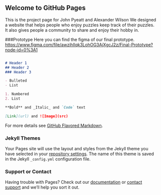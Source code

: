 ## Welcome to GitHub Pages

This is the project page for John Pyeatt and Alexander Wilson
We designed a website that helps people who enjoy puzzles keep track of their puzzles.
It also gives people a community to share and enjoy their hobby in.

###Prototype
Here you can find the figma of our final prototype.
https://www.figma.com/file/awzihIlqk3LohOG3AjXgcJ2z/Final-Prototype?node-id=0%3A1


```markdown

# Header 1
## Header 2
### Header 3

- Bulleted
- List

1. Numbered
2. List

**Bold** and _Italic_ and `Code` text

[Link](url) and ![Image](src)
```

For more details see [GitHub Flavored Markdown](https://guides.github.com/features/mastering-markdown/).

### Jekyll Themes

Your Pages site will use the layout and styles from the Jekyll theme you have selected in your [repository settings](https://github.com/sampyeatt/Pyeatt_Wilson/settings). The name of this theme is saved in the Jekyll `_config.yml` configuration file.

### Support or Contact

Having trouble with Pages? Check out our [documentation](https://help.github.com/categories/github-pages-basics/) or [contact support](https://github.com/contact) and we’ll help you sort it out.
